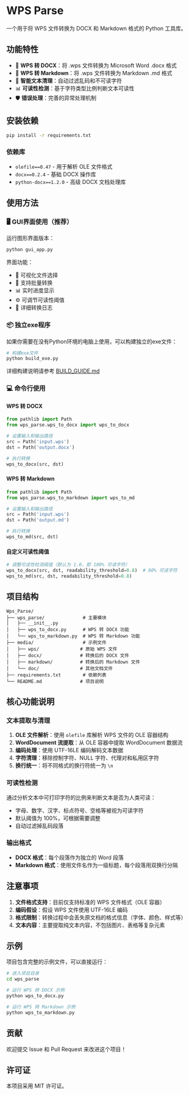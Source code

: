 # WPS Parse

一个用于将 WPS 文件转换为 DOCX 和 Markdown 格式的 Python 工具库。

## 功能特性

- 🔄 **WPS 转 DOCX**：将 .wps 文件转换为 Microsoft Word .docx 格式
- 📝 **WPS 转 Markdown**：将 .wps 文件转换为 Markdown .md 格式
- 🧹 **智能文本清理**：自动过滤乱码和不可读字符
- 📊 **可读性检测**：基于字符类型比例判断文本可读性
- 🛡️ **错误处理**：完善的异常处理机制

## 安装依赖

```bash
pip install -r requirements.txt
```

### 依赖库

- `olefile==0.47` - 用于解析 OLE 文件格式
- `docx==0.2.4` - 基础 DOCX 操作库
- `python-docx==1.2.0` - 高级 DOCX 文档处理库

## 使用方法

### 🖥️ GUI界面使用（推荐）

运行图形界面版本：

```bash
python gui_app.py
```

界面功能：
- 📁 可视化文件选择
- 🔄 支持批量转换
- 📊 实时进度显示
- ⚙️ 可调节可读性阈值
- 📝 详细转换日志

### 📦 独立exe程序

如果你需要在没有Python环境的电脑上使用，可以构建独立的exe文件：

```bash
# 构建exe文件
python build_exe.py
```

详细构建说明请参考 [BUILD_GUIDE.md](BUILD_GUIDE.md)

### 💻 命令行使用

#### WPS 转 DOCX

```python
from pathlib import Path
from wps_parse.wps_to_docx import wps_to_docx

# 设置输入和输出路径
src = Path('input.wps')
dst = Path('output.docx')

# 执行转换
wps_to_docx(src, dst)
```

#### WPS 转 Markdown

```python
from pathlib import Path
from wps_parse.wps_to_markdown import wps_to_md

# 设置输入和输出路径
src = Path('input.wps')
dst = Path('output.md')

# 执行转换
wps_to_md(src, dst)
```

#### 自定义可读性阈值

```python
# 调整可读性检测阈值（默认为 1.0，即 100% 可读字符）
wps_to_docx(src, dst, readability_threshold=0.8)  # 80% 可读字符
wps_to_md(src, dst, readability_threshold=0.8)
```

## 项目结构

```
Wps_Parse/
├── wps_parse/              # 主要模块
│   ├── __init__.py
│   ├── wps_to_docx.py      # WPS 转 DOCX 功能
│   └── wps_to_markdown.py  # WPS 转 Markdown 功能
├── media/                  # 示例文件
│   ├── wps/               # 原始 WPS 文件
│   ├── docx/              # 转换后的 DOCX 文件
│   ├── markdown/          # 转换后的 Markdown 文件
│   └── doc/               # 其他文档文件
├── requirements.txt        # 依赖列表
└── README.md              # 项目说明
```

## 核心功能说明

### 文本提取与清理

1. **OLE 文件解析**：使用 `olefile` 库解析 WPS 文件的 OLE 容器结构
2. **WordDocument 流提取**：从 OLE 容器中提取 WordDocument 数据流
3. **编码处理**：使用 UTF-16LE 编码解码文本数据
4. **字符清理**：移除控制字符、NULL 字符、代理对和私用区字符
5. **换行统一**：将不同格式的换行符统一为 `\n`

### 可读性检测

通过分析文本中可打印字符的比例来判断文本是否为人类可读：
- 字母、数字、汉字、标点符号、空格等被视为可读字符
- 默认阈值为 100%，可根据需要调整
- 自动过滤掉乱码段落

### 输出格式

- **DOCX 格式**：每个段落作为独立的 Word 段落
- **Markdown 格式**：使用文件名作为一级标题，每个段落用双换行分隔

## 注意事项

1. **文件格式支持**：目前仅支持标准的 WPS 文件格式（OLE 容器）
2. **编码假设**：假设 WPS 文件使用 UTF-16LE 编码
3. **格式限制**：转换过程中会丢失原文档的格式信息（字体、颜色、样式等）
4. **文本内容**：主要提取纯文本内容，不包括图片、表格等复杂元素

## 示例

项目包含完整的示例文件，可以直接运行：

```bash
# 进入项目目录
cd wps_parse

# 运行 WPS 转 DOCX 示例
python wps_to_docx.py

# 运行 WPS 转 Markdown 示例
python wps_to_markdown.py
```

## 贡献

欢迎提交 Issue 和 Pull Request 来改进这个项目！

## 许可证

本项目采用 MIT 许可证。